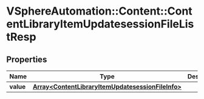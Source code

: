 # VSphereAutomation::Content::ContentLibraryItemUpdatesessionFileListResp

## Properties
Name | Type | Description | Notes
------------ | ------------- | ------------- | -------------
**value** | [**Array&lt;ContentLibraryItemUpdatesessionFileInfo&gt;**](ContentLibraryItemUpdatesessionFileInfo.md) |  | 


